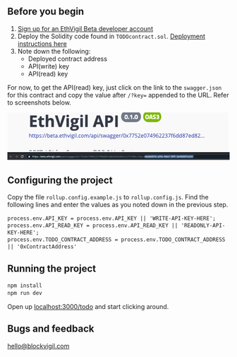 ## Before you begin

1. [Sign up for an EthVigil Beta developer account](https://beta.ethvigil.com/)
2. Deploy the Solidity code found in `TODOcontract.sol`. [Deployment instructions here](https://ethvigil.com/docs/web_onboarding/)
3. Note down the following:
    * Deployed contract address
    * API(write) key
    * API(read) key

For now, to get the API(read) key, just click on the link to the `swagger.json` for this contract and copy the value after `/?key=` appended to the URL. Refer to screenshots below.

![](static/swagger_url1.png)
![](static/swagger_url2.png)

## Configuring the project

Copy the file `rollup.config.example.js` to `rollup.config.js`. Find the following lines and enter the values as you noted down in the previous step.

```
process.env.API_KEY = process.env.API_KEY || 'WRITE-API-KEY-HERE';
process.env.API_READ_KEY = process.env.API_READ_KEY || 'READONLY-API-KEY-HERE';
process.env.TODO_CONTRACT_ADDRESS = process.env.TODO_CONTRACT_ADDRESS || '0xContractAddress'
```

## Running the project

```bash
npm install
npm run dev
```

Open up [localhost:3000/todo](http://localhost:3000/todo) and start clicking around.

## Bugs and feedback

hello@blockvigil.com